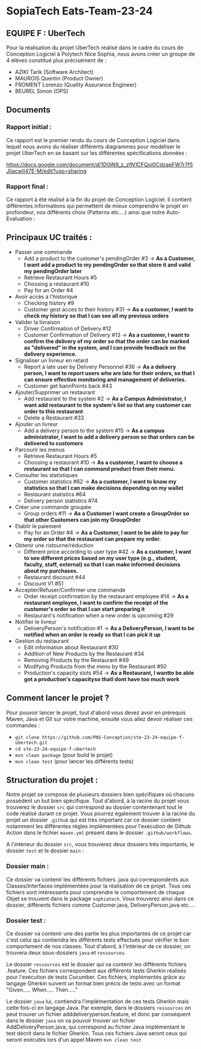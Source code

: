 # SopiaTech Eats-Team-23-24 

## EQUIPE F : UberTech

Pour la réalisation du projet UberTech réalisé dans le cadre du cours de Conception Logiciel à Polytech Nice Sophia, nous avons créer un groupe de 4 élèves constitué plus précisément de : 
- AZIKI Tarik (Software Architect)
- MAUROIS Quentin (Product Owner)
- FROMENT Lorenzo (Quality Assurance Engineer)
- BEUREL Simon (OPS)

## Documents

### Rapport initial : 
Ce rapport est le premier rendu du cours de Conception Logiciel dans lequel nous avons du réaliser différents diagrammes pour modéliser le projet UberTech en se basant sur les différentes spécifications données : 

https://docs.google.com/document/d/1D0iN9_z_zfN1CFQoi0CdzapFW7r7f5JIiacwII47E-M/edit?usp=sharing

### Rapport final : 
Ce rapport à été réalisé à la fin du projet de Conception Logiciel. Il contient différentes informations qui permettent de mieux comprendre le projet en profondeur, nos différents choix (Patterns etc....) ainsi que notre Auto-Evaluation : 



## Principaux UC traités : 
- Passer une commande
  - Add a product to the customer's pendingOrder #3 -> **As a Customer, I want add a product to my pendingOrder so that store it and valid my pendingOrder later**
  - Retrieve Restaurant Hours #5
  - Choosing a restaurant #10
  - Pay for an Order #4
- Avoir accès à l'historique
  - Checking history #9
  - Customer gest acces to their history #31 -> **As a customer, I want to check my history so that I can see all my previous orders**
- Valider la livraison
  - Driver Confirmation of Delivery #12
  - Customer Confirmation of Delivery #13 -> **As a customer, I want to confirm the delivery of my order so that the order can be marked as "delivered" in the system, and I can provide feedback on the delivery experience.**
- Signaliser un livreur en retard
  - Report a late user by Delivery Personnel #36 -> **As a delivery person, I want to report users who are late for their orders, so that I can ensure effective monitoring and management of deliveries.**
  - Customer get bannPoints back #43
- Ajouter/Supprimer un restaurant
  - Add restaurant to the system #2 -> **As a Campus Administrator, I want add restaurant to the system's list so that any customer can order to this restaurant**
  - Delete a Restaurant #33
- Ajouter un livreur
  - Add a delivery person to the system #15 -> **As a campus administrator, I want to add a delivery person so that orders can be delivered to customers**
- Parcourir les menus
  - Retrieve Restaurant Hours #5
  - Choosing a restaurant #10 -> **As a customer, I want to choose a restaurant so that I can command product from their menu.**
- Consulter les statistiques
  - Customer statistics #62 -> **As a customer, I want to know my statistics so that I can make decisions depending on my wallet**
  - Restaurant statistics #64
  - Delivery person statistics #74
- Créer une commande groupée
   - Group orders #11 -> **As a Customer I want create a GroupOrder so that other Customers can join my GroupOrder**
- Etablir le paiement
  - Pay for an Order #4 -> **As a Customer, I want to be able to pay for my order so that the restaurant can prepare my order.**
- Obtenir une ristourne/réduction
  - Different price according to user type #42 -> **As a customer, I want to see different prices based on my user type (e.g., student, faculty, staff, external) so that I can make informed decisions about my purchases.**
  - Restaurant discount #44
  - Discount V1 #51
- Accepter/Refuser/Confirmer une commande
  - Order receipt confirmation by the restaurant employee #14 -> **As a restaurant employee, I want to confirm the receipt of the customer's order so that I can start preparing it**
  - Restaurant's notification when a new order is upcoming #29
- Notifier le livreur
   - DeliveryPerson's notification #1 -> **As a DeliveryPerson, I want to be notified when an order is ready so that I can pick it up**
- Gestion du restaurant
  - Edit information about Restaurant #30 
  - Addition of New Products by the Restaurant #34
  - Removing Products by the Restaurant #49
  - Modifying Products from the menu by the Restaurant #50
  - Production's capacity slots #54 -> **As a Restaurant, I wantto be able got a production's capacityso thatI dont have too much work**
## Comment lancer le projet ? 
Pour pouvoir lancer le projet, tout d'abord vous devez avoir en prérequis Maven, Java et Git sur votre machine, ensuite vous allez devoir réaliser ces commandes :
- ```git clone https://github.com/PNS-Conception/ste-23-24-equipe-f-ubertech.git```
- ```cd ste-23-24-equipe-f-ubertech```
- ```mvn clean package``` (pour build le projet)
- ```mvn clean test``` (pour lancer les différents tests)
## Structuration du projet : 
Notre projet se compose de plusieurs dossiers bien spécifiques où chacuns possèdent un but bien spécifique. Tout d'abord, à la racine du projet vous trouverez le dossier ```src``` qui correspond au dossier contentenant tout le code réalisé durant ce projet. Vous pourrez également trouver à la racine du projet un dossier ```.github``` qui est très important car ce dossier contient notamment les différentes règles implémentées pour l'exécution de Github Action dans le fichier ```maven.yml``` présent dans le dossier ```.github/workflows```.

A l'intérieur du dossier ```src```, vous trouverez deux dossiers très importants, le dossier ```test``` et le dossier ```main``` : 
### Dossier main : 
Ce dossier va contenir les différents fichiers .java qui correspondents aux Classes/Interfaces implémentées pour la réalisation de ce projet. Tous ces fichiers sont intéressants pour comprendre le comportement de chaque Objet se trouvent dans le package ```sophiatech```. Vous trouverez ainsi dans ce dossier, différents fichiers comme Customer.java, DeliveryPerson.java etc....
### Dossier test : 
Ce dossier va contenir une des partie les plus importantes de ce projet car c'est celui qui contiendra les différents tests effectués pour vérifier le bon comportement de nos classes. Tout d'abord, à l'intérieur de ce dossier, on trouvera deux sous-dossiers ```java``` et ```ressources```. 

Le dossier ```ressources``` est le dossier qui va contenir les différents fichiers .feature. Ces fichiers correspondent aux différents tests Gherkin réalisés pour l'exécution de tests Cucumber. Ces fichiers, implémentés grâce au langage Gherkin suivent un format bien précis de tests avec un format "Given..... When..... Then....."

Le dossier ```java``` lui, contiendra l'implémentation de ces tests Gherkin mais cette fois-ci en langage Java. Par exemple, dans le dossiers ```ressources``` on peut trouver un fichier adddeliveryperson.feature, et donc par conséquent dans le dossier ```java``` on va pouvoir trouver un fichier AddDeliveryPerson.java, qui correspond au fichier Java implémentant le test décrit dans le fichier Gherkin. Tous ces fichiers Java seront ceux qui seront exécutés lors d'un appel Maven ```mvn clean test```
